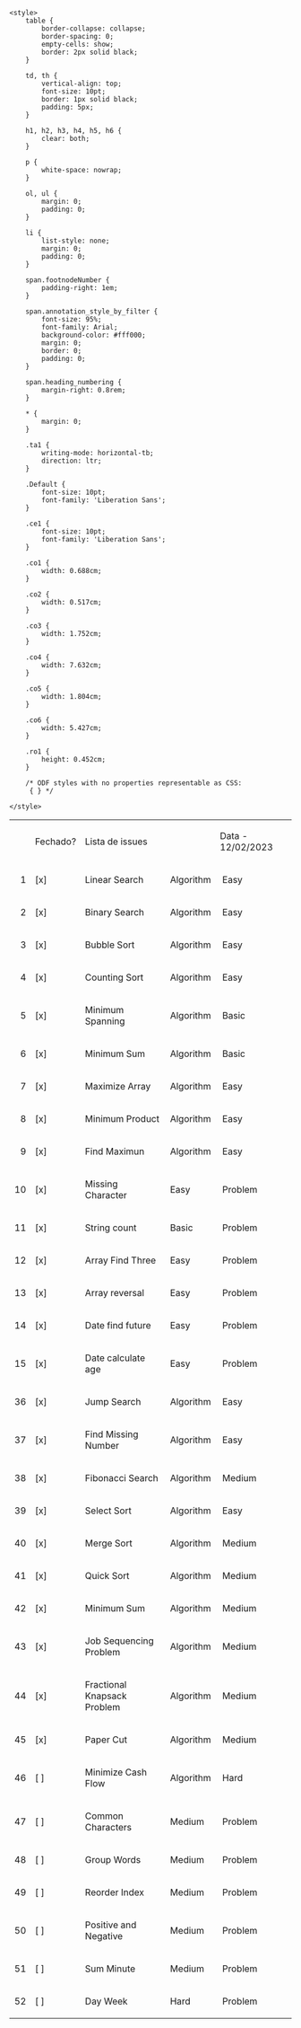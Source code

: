     <style>
        table {
            border-collapse: collapse;
            border-spacing: 0;
            empty-cells: show;
            border: 2px solid black;
        }

        td, th {
            vertical-align: top;
            font-size: 10pt;
            border: 1px solid black;
            padding: 5px;
        }

        h1, h2, h3, h4, h5, h6 {
            clear: both;
        }

        p {
            white-space: nowrap;
        }

        ol, ul {
            margin: 0;
            padding: 0;
        }

        li {
            list-style: none;
            margin: 0;
            padding: 0;
        }

        span.footnodeNumber {
            padding-right: 1em;
        }

        span.annotation_style_by_filter {
            font-size: 95%;
            font-family: Arial;
            background-color: #fff000;
            margin: 0;
            border: 0;
            padding: 0;
        }

        span.heading_numbering {
            margin-right: 0.8rem;
        }

        * {
            margin: 0;
        }

        .ta1 {
            writing-mode: horizontal-tb;
            direction: ltr;
        }

        .Default {
            font-size: 10pt;
            font-family: 'Liberation Sans';
        }

        .ce1 {
            font-size: 10pt;
            font-family: 'Liberation Sans';
        }

        .co1 {
            width: 0.688cm;
        }

        .co2 {
            width: 0.517cm;
        }

        .co3 {
            width: 1.752cm;
        }

        .co4 {
            width: 7.632cm;
        }

        .co5 {
            width: 1.804cm;
        }

        .co6 {
            width: 5.427cm;
        }

        .ro1 {
            height: 0.452cm;
        }

        /* ODF styles with no properties representable as CSS:
         { } */

    </style>
</head>
<body dir="ltr">
<table border="0" cellspacing="0" cellpadding="0" class="ta1">
    <colgroup>
        <col width="30"/>
        <col width="23"/>
        <col width="334"/>
        <col width="79"/>
        <col width="237"/>
    </colgroup>
    <tr class="ro1">
        <td style="text-align:left;width:0.688cm; " class="Default"> </td>
        <td style="text-align:left;width:0.517cm; " class="Default">
            <p>Fechado?</p>
        </td>
        <td style="text-align:left;width:7.632cm; " class="Default">
            <p>Lista de issues</p>
        </td>
        <td style="text-align:left;width:1.804cm; " class="Default"> </td>
        <td style="text-align:left;width:5.427cm; " class="ce1">
            <p>Data - 12/02/2023</p>
        </td>
    </tr>
    <tr class="ro1">
        <td style="text-align:right; width:0.688cm; " class="Default"><p>1</p></td>
        <td style="text-align:left;width:0.517cm; " class="Default"><p>[x]</p></td>
        <td style="text-align:left;width:7.632cm; " class="Default"><p>Linear Search</p></td>
        <td style="text-align:left;width:1.804cm; " class="Default"><p>Algorithm</p></td>
        <td style="text-align:left;width:5.427cm; " class="Default"><p> Easy</p></td>
    </tr>
    <tr class="ro1">
        <td style="text-align:right; width:0.688cm; " class="Default"><p>2</p></td>
        <td style="text-align:left;width:0.517cm; " class="Default"><p>[x]</p></td>
        <td style="text-align:left;width:7.632cm; " class="Default"><p>Binary Search</p></td>
        <td style="text-align:left;width:1.804cm; " class="Default"><p>Algorithm</p></td>
        <td style="text-align:left;width:5.427cm; " class="Default"><p> Easy</p></td>
    </tr>
    <tr class="ro1">
        <td style="text-align:right; width:0.688cm; " class="Default"><p>3</p></td>
        <td style="text-align:left;width:0.517cm; " class="Default"><p>[x]</p></td>
        <td style="text-align:left;width:7.632cm; " class="Default"><p>Bubble Sort</p></td>
        <td style="text-align:left;width:1.804cm; " class="Default"><p>Algorithm</p></td>
        <td style="text-align:left;width:5.427cm; " class="Default"><p> Easy</p></td>
    </tr>
    <tr class="ro1">
        <td style="text-align:right; width:0.688cm; " class="Default"><p>4</p></td>
        <td style="text-align:left;width:0.517cm; " class="Default"><p>[x]</p></td>
        <td style="text-align:left;width:7.632cm; " class="Default"><p>Counting Sort</p></td>
        <td style="text-align:left;width:1.804cm; " class="Default"><p>Algorithm</p></td>
        <td style="text-align:left;width:5.427cm; " class="Default"><p> Easy</p></td>
    </tr>
    <tr class="ro1">
        <td style="text-align:right; width:0.688cm; " class="Default"><p>5</p></td>
        <td style="text-align:left;width:0.517cm; " class="Default"><p>[x]</p></td>
        <td style="text-align:left;width:7.632cm; " class="Default"><p>Minimum Spanning</p></td>
        <td style="text-align:left;width:1.804cm; " class="Default"><p>Algorithm</p></td>
        <td style="text-align:left;width:5.427cm; " class="Default"><p> Basic</p></td>
    </tr>
    <tr class="ro1">
        <td style="text-align:right; width:0.688cm; " class="Default"><p>6</p></td>
        <td style="text-align:left;width:0.517cm; " class="Default"><p>[x]</p></td>
        <td style="text-align:left;width:7.632cm; " class="Default"><p>Minimum Sum</p></td>
        <td style="text-align:left;width:1.804cm; " class="Default"><p>Algorithm</p></td>
        <td style="text-align:left;width:5.427cm; " class="Default"><p> Basic</p></td>
    </tr>
    <tr class="ro1">
        <td style="text-align:right; width:0.688cm; " class="Default"><p>7</p></td>
        <td style="text-align:left;width:0.517cm; " class="Default"><p>[x]</p></td>
        <td style="text-align:left;width:7.632cm; " class="Default"><p>Maximize Array</p></td>
        <td style="text-align:left;width:1.804cm; " class="Default"><p>Algorithm</p></td>
        <td style="text-align:left;width:5.427cm; " class="Default"><p> Easy</p></td>
    </tr>
    <tr class="ro1">
        <td style="text-align:right; width:0.688cm; " class="Default"><p>8</p></td>
        <td style="text-align:left;width:0.517cm; " class="Default"><p>[x]</p></td>
        <td style="text-align:left;width:7.632cm; " class="Default"><p>Minimum Product</p></td>
        <td style="text-align:left;width:1.804cm; " class="Default"><p>Algorithm</p></td>
        <td style="text-align:left;width:5.427cm; " class="Default"><p> Easy</p></td>
    </tr>
    <tr class="ro1">
        <td style="text-align:right; width:0.688cm; " class="Default"><p>9</p></td>
        <td style="text-align:left;width:0.517cm; " class="Default"><p>[x]</p></td>
        <td style="text-align:left;width:7.632cm; " class="Default"><p>Find Maximun</p></td>
        <td style="text-align:left;width:1.804cm; " class="Default"><p>Algorithm</p></td>
        <td style="text-align:left;width:5.427cm; " class="Default"><p> Easy</p></td>
    </tr>
    <tr class="ro1">
        <td style="text-align:right; width:0.688cm; " class="Default"><p>10</p></td>
        <td style="text-align:left;width:0.517cm; " class="Default"><p>[x]</p></td>
        <td style="text-align:left;width:7.632cm; " class="Default"><p>Missing Character</p></td>
        <td style="text-align:left;width:1.804cm; " class="Default"><p>Easy</p></td>
        <td style="text-align:left;width:5.427cm; " class="Default"><p> Problem</p></td>
    </tr>
    <tr class="ro1">
        <td style="text-align:right; width:0.688cm; " class="Default"><p>11</p></td>
        <td style="text-align:left;width:0.517cm; " class="Default"><p>[x]</p></td>
        <td style="text-align:left;width:7.632cm; " class="Default"><p>String count</p></td>
        <td style="text-align:left;width:1.804cm; " class="Default"><p>Basic</p></td>
        <td style="text-align:left;width:5.427cm; " class="Default"><p> Problem</p></td>
    </tr>
    <tr class="ro1">
        <td style="text-align:right; width:0.688cm; " class="Default"><p>12</p></td>
        <td style="text-align:left;width:0.517cm; " class="Default"><p>[x]</p></td>
        <td style="text-align:left;width:7.632cm; " class="Default"><p>Array Find Three</p></td>
        <td style="text-align:left;width:1.804cm; " class="Default"><p>Easy</p></td>
        <td style="text-align:left;width:5.427cm; " class="Default"><p> Problem</p></td>
    </tr>
    <tr class="ro1">
        <td style="text-align:right; width:0.688cm; " class="Default"><p>13</p></td>
        <td style="text-align:left;width:0.517cm; " class="Default"><p>[x]</p></td>
        <td style="text-align:left;width:7.632cm; " class="Default"><p>Array reversal</p></td>
        <td style="text-align:left;width:1.804cm; " class="Default"><p>Easy</p></td>
        <td style="text-align:left;width:5.427cm; " class="Default"><p> Problem</p></td>
    </tr>
    <tr class="ro1">
        <td style="text-align:right; width:0.688cm; " class="Default"><p>14</p></td>
        <td style="text-align:left;width:0.517cm; " class="Default"><p>[x]</p></td>
        <td style="text-align:left;width:7.632cm; " class="Default"><p>Date find future</p></td>
        <td style="text-align:left;width:1.804cm; " class="Default"><p>Easy</p></td>
        <td style="text-align:left;width:5.427cm; " class="Default"><p> Problem</p></td>
    </tr>
    <tr class="ro1">
        <td style="text-align:right; width:0.688cm; " class="Default"><p>15</p></td>
        <td style="text-align:left;width:0.517cm; " class="Default"><p>[x]</p></td>
        <td style="text-align:left;width:7.632cm; " class="Default"><p>Date calculate age</p></td>
        <td style="text-align:left;width:1.804cm; " class="Default"><p>Easy</p></td>
        <td style="text-align:left;width:5.427cm; " class="Default"><p> Problem</p></td>
    </tr>
    <tr class="ro1">
        <td style="text-align:right; width:0.688cm; " class="Default"><p>36</p></td>
        <td style="text-align:left;width:0.517cm; " class="Default"><p>[x]</p></td>
        <td style="text-align:left;width:7.632cm; " class="Default"><p>Jump Search</p></td>
        <td style="text-align:left;width:1.804cm; " class="Default"><p>Algorithm</p></td>
        <td style="text-align:left;width:5.427cm; " class="Default"><p> Easy</p></td>
    </tr>
    <tr class="ro1">
        <td style="text-align:right; width:0.688cm; " class="Default"><p>37</p></td>
        <td style="text-align:left;width:0.517cm; " class="Default"><p>[x]</p></td>
        <td style="text-align:left;width:7.632cm; " class="Default"><p>Find Missing Number</p></td>
        <td style="text-align:left;width:1.804cm; " class="Default"><p>Algorithm</p></td>
        <td style="text-align:left;width:5.427cm; " class="Default"><p> Easy</p></td>
    </tr>
    <tr class="ro1">
        <td style="text-align:right; width:0.688cm; " class="Default"><p>38</p></td>
        <td style="text-align:left;width:0.517cm; " class="Default"><p>[x]</p></td>
        <td style="text-align:left;width:7.632cm; " class="Default"><p>Fibonacci Search</p></td>
        <td style="text-align:left;width:1.804cm; " class="Default"><p>Algorithm</p></td>
        <td style="text-align:left;width:5.427cm; " class="Default"><p> Medium</p></td>
    </tr>
    <tr class="ro1">
        <td style="text-align:right; width:0.688cm; " class="Default"><p>39</p></td>
        <td style="text-align:left;width:0.517cm; " class="Default"><p>[x]</p></td>
        <td style="text-align:left;width:7.632cm; " class="Default"><p>Select Sort</p></td>
        <td style="text-align:left;width:1.804cm; " class="Default"><p>Algorithm</p></td>
        <td style="text-align:left;width:5.427cm; " class="Default"><p> Easy</p></td>
    </tr>
    <tr class="ro1">
        <td style="text-align:right; width:0.688cm; " class="Default"><p>40</p></td>
        <td style="text-align:left;width:0.517cm; " class="Default"><p>[x]</p></td>
        <td style="text-align:left;width:7.632cm; " class="Default"><p>Merge Sort</p></td>
        <td style="text-align:left;width:1.804cm; " class="Default"><p>Algorithm</p></td>
        <td style="text-align:left;width:5.427cm; " class="Default"><p> Medium</p></td>
    </tr>
    <tr class="ro1">
        <td style="text-align:right; width:0.688cm; " class="Default"><p>41</p></td>
        <td style="text-align:left;width:0.517cm; " class="Default"><p>[x]</p></td>
        <td style="text-align:left;width:7.632cm; " class="Default"><p>Quick Sort</p></td>
        <td style="text-align:left;width:1.804cm; " class="Default"><p>Algorithm</p></td>
        <td style="text-align:left;width:5.427cm; " class="Default"><p> Medium</p></td>
    </tr>
    <tr class="ro1">
        <td style="text-align:right; width:0.688cm; " class="Default"><p>42</p></td>
        <td style="text-align:left;width:0.517cm; " class="Default"><p>[x]</p></td>
        <td style="text-align:left;width:7.632cm; " class="Default"><p>Minimum Sum</p></td>
        <td style="text-align:left;width:1.804cm; " class="Default"><p>Algorithm</p></td>
        <td style="text-align:left;width:5.427cm; " class="Default"><p> Medium</p></td>
    </tr>
    <tr class="ro1">
        <td style="text-align:right; width:0.688cm; " class="Default"><p>43</p></td>
        <td style="text-align:left;width:0.517cm; " class="Default"><p>[x]</p></td>
        <td style="text-align:left;width:7.632cm; " class="Default"><p>Job Sequencing Problem</p></td>
        <td style="text-align:left;width:1.804cm; " class="Default"><p>Algorithm</p></td>
        <td style="text-align:left;width:5.427cm; " class="Default"><p> Medium</p></td>
    </tr>
    <tr class="ro1">
        <td style="text-align:right; width:0.688cm; " class="Default"><p>44</p></td>
        <td style="text-align:left;width:0.517cm; " class="Default"><p>[x]</p></td>
        <td style="text-align:left;width:7.632cm; " class="Default"><p>Fractional Knapsack Problem</p></td>
        <td style="text-align:left;width:1.804cm; " class="Default"><p>Algorithm</p></td>
        <td style="text-align:left;width:5.427cm; " class="Default"><p> Medium</p></td>
    </tr>
    <tr class="ro1">
        <td style="text-align:right; width:0.688cm; " class="Default"><p>45</p></td>
        <td style="text-align:left;width:0.517cm; " class="Default"><p>[x]</p></td>
        <td style="text-align:left;width:7.632cm; " class="Default"><p>Paper Cut</p></td>
        <td style="text-align:left;width:1.804cm; " class="Default"><p>Algorithm</p></td>
        <td style="text-align:left;width:5.427cm; " class="Default"><p> Medium</p></td>
    </tr>
    <tr class="ro1">
        <td style="text-align:right; width:0.688cm; " class="Default"><p>46</p></td>
        <td style="text-align:left;width:0.517cm; " class="Default"><p>[ ]</p></td>
        <td style="text-align:left;width:7.632cm; " class="Default"><p>Minimize Cash Flow</p></td>
        <td style="text-align:left;width:1.804cm; " class="Default"><p>Algorithm</p></td>
        <td style="text-align:left;width:5.427cm; " class="Default"><p> Hard</p></td>
    </tr>
    <tr class="ro1">
        <td style="text-align:right; width:0.688cm; " class="Default"><p>47</p></td>
        <td style="text-align:left;width:0.517cm; " class="Default"><p>[ ]</p></td>
        <td style="text-align:left;width:7.632cm; " class="Default"><p>Common Characters</p></td>
        <td style="text-align:left;width:1.804cm; " class="Default"><p>Medium</p></td>
        <td style="text-align:left;width:5.427cm; " class="Default"><p> Problem</p></td>
    </tr>
    <tr class="ro1">
        <td style="text-align:right; width:0.688cm; " class="Default"><p>48</p></td>
        <td style="text-align:left;width:0.517cm; " class="Default"><p>[ ]</p></td>
        <td style="text-align:left;width:7.632cm; " class="Default"><p>Group Words</p></td>
        <td style="text-align:left;width:1.804cm; " class="Default"><p>Medium</p></td>
        <td style="text-align:left;width:5.427cm; " class="Default"><p> Problem</p></td>
    </tr>
    <tr class="ro1">
        <td style="text-align:right; width:0.688cm; " class="Default"><p>49</p></td>
        <td style="text-align:left;width:0.517cm; " class="Default"><p>[ ]</p></td>
        <td style="text-align:left;width:7.632cm; " class="Default"><p>Reorder Index</p></td>
        <td style="text-align:left;width:1.804cm; " class="Default"><p>Medium</p></td>
        <td style="text-align:left;width:5.427cm; " class="Default"><p> Problem</p></td>
    </tr>
    <tr class="ro1">
        <td style="text-align:right; width:0.688cm; " class="Default"><p>50</p></td>
        <td style="text-align:left;width:0.517cm; " class="Default"><p>[ ]</p></td>
        <td style="text-align:left;width:7.632cm; " class="Default"><p>Positive and Negative</p></td>
        <td style="text-align:left;width:1.804cm; " class="Default"><p>Medium</p></td>
        <td style="text-align:left;width:5.427cm; " class="Default"><p> Problem</p></td>
    </tr>
    <tr class="ro1">
        <td style="text-align:right; width:0.688cm; " class="Default"><p>51</p></td>
        <td style="text-align:left;width:0.517cm; " class="Default"><p>[ ]</p></td>
        <td style="text-align:left;width:7.632cm; " class="Default"><p>Sum Minute</p></td>
        <td style="text-align:left;width:1.804cm; " class="Default"><p>Medium</p></td>
        <td style="text-align:left;width:5.427cm; " class="Default"><p> Problem</p></td>
    </tr>
    <tr class="ro1">
        <td style="text-align:right; width:0.688cm; " class="Default"><p>52</p></td>
        <td style="text-align:left;width:0.517cm; " class="Default"><p>[ ]</p></td>
        <td style="text-align:left;width:7.632cm; " class="Default"><p>Day Week</p></td>
        <td style="text-align:left;width:1.804cm; " class="Default"><p>Hard</p></td>
        <td style="text-align:left;width:5.427cm; " class="Default"><p> Problem</p></td>
    </tr>
</table>

